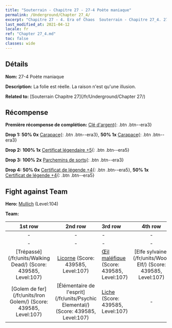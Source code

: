 ```yaml
---
title: "Souterrain - Chapitre 27 - 27-4 Poète maniaque"
permalink: /Underground/Chapter 27_4/
excerpt: "Chapitre 27 - 4. Era of Chaos  Souterrain - Chapitre 27_4. 27-4 Poète maniaque"
last_modified_at: 2021-04-12
locale: fr
ref: "Chapter 27_4.md"
toc: false
classes: wide
---
```


## Détails

 **Nom:** 27-4 Poète maniaque

 **Description:** La folie est réelle. La raison n'est qu'une illusion.

 **Related to:** [Souterrain Chapitre 27](/fr/Underground/Chapter 27/)

## Récompense

 **Première récompense de complétion:** [Clé d'argent](/fr/Items/con_693/){: .btn .btn--era3}

 **Drop 1:** **50% 0x** [Carapace](/fr/Items/her_452/){: .btn .btn--era3}, **50% 1x** [Carapace](/fr/Items/her_452/){: .btn .btn--era3}

 **Drop 2:** **100% 1x** [Certificat légendaire +5](/fr/Items/mat_102/){: .btn .btn--era5}

 **Drop 3:** **100% 2x** [Parchemins de sorts](/fr/Items/con_694/){: .btn .btn--era3}

 **Drop 4:** **50% 0x** [Certificat de légende +4](/fr/Items/mat_95/){: .btn .btn--era5}, **50% 1x** [Certificat de légende +4](/fr/Items/mat_95/){: .btn .btn--era5}


## Fight against Team
 **Hero:** [Mullich](/fr/heroes/Mullich/) (Level:104)

 **Team:**


  | 1st row | 2nd row | 3rd row | 4th row |
  |:----:|:----:|:----|:----:|
  | - | - | - | - |
  | - | - | - | - |
  | [Trépassé](/fr/units/Walking Dead/) (Score: 439585, Level:107)  | [Licorne](/fr/units/Unicorn/) (Score: 439585, Level:107)  | [Œil maléfique](/fr/units/Beholder/) (Score: 439585, Level:107)  | [Elfe sylvaine](/fr/units/Wood Elf/) (Score: 439585, Level:107)  |
  | [Golem de fer](/fr/units/Iron Golem/) (Score: 439585, Level:107)  | [Élémentaire de l'esprit](/fr/units/Psychic Elemental/) (Score: 439585, Level:107)  | [Liche](/fr/units/Lich/) (Score: 439585, Level:107)  | - |



